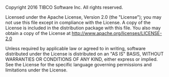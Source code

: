 Copyright 2016 TIBCO Software Inc. All rights reserved.

Licensed under the Apache License, Version 2.0 (the "License"); 
you may not use this file except in compliance with the License.
A copy of the License is included in the distribution package with this file. 
You also may obtain a copy of the License at http://www.apache.org/licenses/LICENSE-2.0

Unless required by applicable law or agreed to in writing, software
distributed under the License is distributed on an "AS IS" BASIS,
WITHOUT WARRANTIES OR CONDITIONS OF ANY KIND, either express or implied.
See the License for the specific language governing permissions and
limitations under the License.